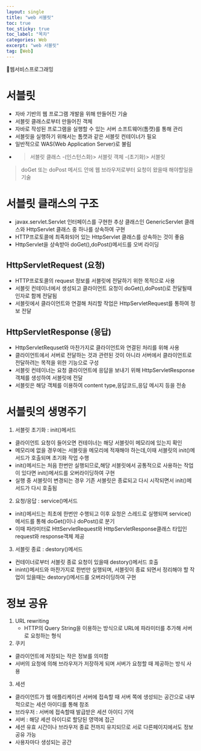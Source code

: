 ```yaml
---
layout: single
title: "web 서블릿"
toc: true
toc_sticky: true
toc_label: "목차"
categories: Web
excerpt: "web 서블릿"
tag: [Web]
---
```


📘웹서비스프로그래밍

# 서블릿
- 자바 기반의 웹 프로그램 개발을 위해 만들어진 기술
- 서블릿 클래스로부터 만들어진 객체
- 자바로 작성된 프로그램을 실행할 수 있는 서버 소프트웨어(톰캣)를 통해 관리
- 서블릿을 실행하기 위해서는 톰캣과 같은 서블릿 컨테이너가 필요
- 일반적으로 WAS(Web Application Server)로 불림
- >서블릿 클래스 -(인스턴스화)> 서블릿 객체 -(초기화)> 서블릿
  > 
> doGet 또는 doPost 메서드 안에 웹 브라우저로부터 요청이 왔을때 해야할일을 기술

# 서블릿 클래스의 구조
- javax.servlet.Servlet 인터페이스를 구현한 추상 클래스인 GenericServlet 클래스와 HttpServlet 클래스 중 하나를 상속하여 구현
- HTTP프로토콜에 최족화되어 있는 HttpServlet 클래스를 상속하는 것이 좋음
- HttpServlet을 상속받아 doGet(),doPost()메서드를 오버 라이딩

## HttpServletRequest (요청)
- HTTP프로토콜의 request 정보를 서블릿에 전달하기 위한 목적으로 사용
- 서블릿 컨테이너에서 생성되고 클라이언트 요청이 doGet(),doPost()로 전달될때 인자로 함께 전달됨
- 서블릿에서 클라이언트와 연결해 처리할 작업은 HttpServletRequest를 통하여 정보 전달

## HttpServletResponse (응답)
- HttpServletRequset와 마찬가지로 클라이언트와 연결된 처리를 위해 사용
- 클라이언트에서 서버로 전달하는 것과 관련된 것이 아니라 서버에서 클라이언트로 전달하려는 목적을 위한 기능으로 구성
- 서블릿 컨테이너는 요청 클라이언트에 응답을 보내기 위해 HttpServletResponse객체를 생성하여 서블릿에 전달
- 서블릿은 해당 객체를 이용하여 content type,응답코드,응답 메시지 등을 전송

# 서블릿의 생명주기
1. 서블릿 초기화 : init()메서드
  - 클라이언트 요청이 들어오면 컨테이너는 해당 서블릿이 메모리에 있는지 확인
  - 메모리에 없을 경우에는 서블릿을 메모리에 적재해야 하는데,이때 서블릿의 init()메서드가 호출되며 초기화 작업 수행
  - init()메서드는 처음 한번만 실행되므로,해당 서블릿에서 공통적으로 사용하는 작업이 있다면 init()메서드를 오버라이딩하여 구현
  - 실행 중 서블릿이 변경되는 경우 기존 서블릿은 종료되고 다시 시작되면서 init()메서드가 다시 호출됨
2. 요청/응답 : service()메서드
  - init()메서드는 최초에 한번만 수행되고 이후 요청은 스레드로 실행되며 service()메서드를 통해 doGet()이나 doPost()로 분기
  - 이때 파라미터로 HttServletRequest와 HttpServletResponse클래스 타입인 request와 response객체 제공
3. 서블릿 종료 : destory()메서드
  - 컨테이너로부터 서블릿 종료 요청이 있을때 destory()메서드 호출
  - inint()메서드와 마찬가지로 한번만 실행되며, 서블릿이 종료 되면서 정리해야 할 작업이 있을때는 destory()메서드를 오버라이딩하여 구현

# 정보 공유
1. URL rewriting
   - HTTP의 Query String을 이용하는 방식으로 URL에 파라미터를 추가해 서버로 요청하는 형식
2. 쿠키
  - 클라이언트에 저장되는 작은 정보를 의미함
  - 서버의 요청에 의해 브라우저가 저장하게 되며 서버가 요청할 때 제공하는 방식 사용
3. 세션
  - 클라이언트가 웹 애플리케이션 서버에 접속할 때 서버 쪽에 생성되는 공간으로 내부적으로는 세션 아이디를 통해 참조
  - 브라우저 : 서버에 접속할때 발급받은 세션 아이디 기억
  - 서버 : 해당 세션 아이디로 할당된 영역에 접근
  - 세션 유효 시간이나 브라우저 종료 전까지 유지되므로 서로 다른페이지에서도 정보 공유 가능
  - 사용자마다 생성되는 공간
